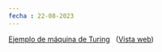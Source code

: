 ```yaml
---
fecha : 22-08-2023
---
```

[Ejemplo de máquina de Turing](onenote:https://comunidadunammx-my.sharepoint.com/personal/daniel278_comunidad_unam_mx/Documents/4º%20semestre/Introducción%20a%20las%20funciones%20recursivas%20y%20computabilidad.one#Ejemplo%20de%20máquina%20de%20Turing&section-id={64F03743-E5AC-8245-9123-B9311B52260D}&page-id={D3A1AB38-116B-3A48-811C-9D89D74F2322}&end)   ([Vista web](https://comunidadunammx-my.sharepoint.com/personal/daniel278_comunidad_unam_mx/_layouts/OneNote.aspx?id=%2Fpersonal%2Fdaniel278_comunidad_unam_mx%2FDocuments%2F4%C2%BA%20semestre&wd=target%28Introducci%C3%B3n%20a%20las%20funciones%20recursivas%20y%20computabilidad.one%7C64F03743-E5AC-8245-9123-B9311B52260D%2FEjemplo%20de%20m%C3%A1quina%20de%20Turing%7CD3A1AB38-116B-3A48-811C-9D89D74F2322%2F%29))